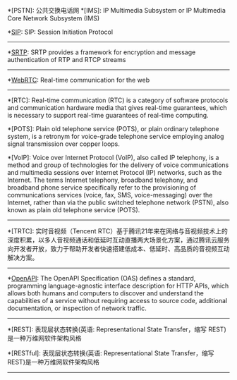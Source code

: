 <!--
Footnotes for abbreviations and glossary

https://squidfunk.github.io/mkdocs-material/reference/abbreviations/#adding-abbreviations
-->

<!-- markdownlint-disable first-line-heading no-bare-urls -->

*[PSTN]: 公共交换电话网
*[IMS]: IP Multimedia Subsystem or IP Multimedia Core Network Subsystem (IMS)

[SIPx]: http://sipx.cn/ "SIPx: 实现互联网音视频和SIP话路的互联互通"

*[SIP]: SIP: Session Initiation Protocol

[SIP]: https://www.ietf.org/rfc/rfc2543.txt

---

*[SRTP]: SRTP provides a framework for encryption and message authentication of RTP and RTCP streams

[SRTP]: https://datatracker.ietf.org/doc/html/rfc3711

---

*[WebRTC]: Real-time communication for the web

[WebRTC]: https://webrtc.org/

---

*[RTC]: Real-time communication (RTC) is a category of software protocols and communication hardware media that gives real-time guarantees, which is necessary to support real-time guarantees of real-time computing.

*[POTS]: Plain old telephone service (POTS), or plain ordinary telephone system, is a retronym for voice-grade telephone service employing analog signal transmission over copper loops.

*[VoIP]: Voice over Internet Protocol (VoIP), also called IP telephony, is a method and group of technologies for the delivery of voice communications and multimedia sessions over Internet Protocol (IP) networks, such as the Internet. The terms Internet telephony, broadband telephony, and broadband phone service specifically refer to the provisioning of communications services (voice, fax, SMS, voice-messaging) over the Internet, rather than via the public switched telephone network (PSTN), also known as plain old telephone service (POTS).

---

*[TRTC]: 实时音视频（Tencent RTC）基于腾讯21年来在网络与音视频技术上的深度积累，以多人音视频通话和低延时互动直播两大场景化方案，通过腾讯云服务向开发者开放，致力于帮助开发者快速搭建低成本、低延时、高品质的音视频互动解决方案。

---

*[OpenAPI]: The OpenAPI Specification (OAS) defines a standard, programming language-agnostic interface description for HTTP APIs, which allows both humans and computers to discover and understand the capabilities of a service without requiring access to source code, additional documentation, or inspection of network traffic.

[OpenAPI]: https://openapis.org/

---

*[REST]: 表现层状态转换(英语: Representational State Transfer，缩写 REST)是一种万维网软件架构风格

*[RESTful]: 表现层状态转换(英语: Representational State Transfer，缩写 REST)是一种万维网软件架构风格

---

[Swagger]: https://swagger.io/
[Postman]: https://www.postman.com/
